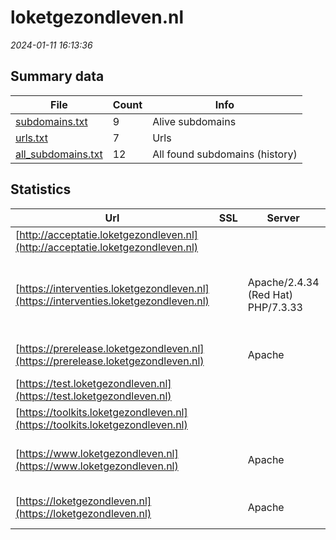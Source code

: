 # loketgezondleven.nl
*2024-01-11 16:13:36*
## Summary data


| File       | Count | Info |
|------------|-------|------|
|[subdomains.txt](/data/loketgezondleven.nl/subdomains.txt)|9|Alive subdomains|
|[urls.txt](/data/loketgezondleven.nl/urls.txt)|7|Urls|
|[all_subdomains.txt](/data/loketgezondleven.nl/all_subdomains.txt)|12|All found subdomains (history)|


## Statistics


| Url | SSL | Server | Cookie | HSTS | CSP | XFO | XXP | RP | Tech |Title |
|------------|-------|------|------|------|------|------|------|------|------|------|
|[http://acceptatie.loketgezondleven.nl](http://acceptatie.loketgezondleven.nl)| || | | | | | :white_check_mark: |||
|[https://interventies.loketgezondleven.nl](https://interventies.loketgezondleven.nl)| |Apache/2.4.34 (Red Hat) PHP/7.3.33| |:white_check_mark: | | :white_check_mark: | | :white_check_mark: |Apache HTTP Server:2.4.34 Drupal HSTS PHP:7.3.33 Red Hat|Atlasinfectiezie...|
|[https://prerelease.loketgezondleven.nl](https://prerelease.loketgezondleven.nl)| |Apache| | | | | | :white_check_mark: |Apache HTTP Server HSTS|webserver|
|[https://test.loketgezondleven.nl](https://test.loketgezondleven.nl)| ||:warning: |:white_check_mark: | | | | :white_check_mark: |F5 BigIP HSTS||
|[https://toolkits.loketgezondleven.nl](https://toolkits.loketgezondleven.nl)| || | | | | | :white_check_mark: |HSTS Varnish||
|[https://www.loketgezondleven.nl](https://www.loketgezondleven.nl)| |Apache| |:white_check_mark: | | :white_check_mark: | :white_check_mark: | :white_check_mark: |Apache HTTP Server Drupal HSTS PHP|Loket Gezond Lev...|
|[https://loketgezondleven.nl](https://loketgezondleven.nl)| |Apache| |:white_check_mark: | | :white_check_mark: | :white_check_mark: | :white_check_mark: |Apache HTTP Server HSTS|301 Moved Perman...|